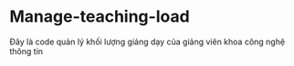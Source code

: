 # Manage-teaching-load
Đây là code quản lý khối lượng giảng dạy của giảng viên khoa công nghệ thông tin 
